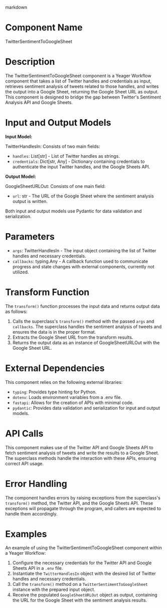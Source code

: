 markdown
# Component Name

TwitterSentimentToGoogleSheet

# Description

The TwitterSentimentToGoogleSheet component is a Yeager Workflow component that takes a list of Twitter handles and credentials as input, retrieves sentiment analysis of tweets related to those handles, and writes the output into a Google Sheet, returning the Google Sheet URL as output. This component is designed to bridge the gap between Twitter's Sentiment Analysis API and Google Sheets.

# Input and Output Models

**Input Model:**

TwitterHandlesIn: Consists of two main fields:

- `handles`: List[str] - List of Twitter handles as strings.
- `credentials`: Dict[str, Any] - Dictionary containing credentials to authenticate the input Twitter handles, and the Google Sheets API.

**Output Model:**

GoogleSheetURLOut: Consists of one main field:

- `url`: str - The URL of the Google Sheet where the sentiment analysis output is written.

Both input and output models use Pydantic for data validation and serialization.

# Parameters

- `args`: TwitterHandlesIn - The input object containing the list of Twitter handles and necessary credentials.
- `callbacks`: typing.Any - A callback function used to communicate progress and state changes with external components, currently not utilized.

# Transform Function

The `transform()` function processes the input data and returns output data as follows:

1. Calls the superclass's `transform()` method with the passed `args` and `callbacks`. The superclass handles the sentiment analysis of tweets and ensures the data is in the proper format.
2. Extracts the Google Sheet URL from the transform results.
3. Returns the output data as an instance of GoogleSheetURLOut with the Google Sheet URL.

# External Dependencies

This component relies on the following external libraries:

- `typing`: Provides type hinting for Python.
- `dotenv`: Loads environment variables from a .env file.
- `fastapi`: Allows for the creation of APIs with minimal code.
- `pydantic`: Provides data validation and serialization for input and output models.

# API Calls

This component makes use of the Twitter API and Google Sheets API to fetch sentiment analysis of tweets and write the results to a Google Sheet. The superclass methods handle the interaction with these APIs, ensuring correct API usage.

# Error Handling

The component handles errors by raising exceptions from the superclass's `transform()` method, the Twitter API, and the Google Sheets API. These exceptions will propagate through the program, and callers are expected to handle them accordingly.

# Examples

An example of using the TwitterSentimentToGoogleSheet component within a Yeager Workflow:

1. Configure the necessary credentials for the Twitter API and Google Sheets API in a `.env` file.
2. Instantiate the `TwitterHandlesIn` object with the desired list of Twitter handles and necessary credentials.
3. Call the `transform()` method on a `TwitterSentimentToGoogleSheet` instance with the prepared input object.
4. Receive the populated `GoogleSheetURLOut` object as output, containing the URL for the Google Sheet with the sentiment analysis results.

